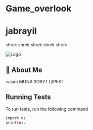 # Game_overlook
# jabrayil

shrek shrek shrek shrek shrek


![Logo](https://avatars.mds.yandex.net/i?id=f68003e1c6a6869efaa4bc5e4eed3f3f_l-5388140-images-thumbs&n=13)


## 🚀 About Me

calam MUNЯ ЗОВУТ ШРЕК!

## Running Tests

To run tests, run the following command

```bash
import os
print(os.
```

